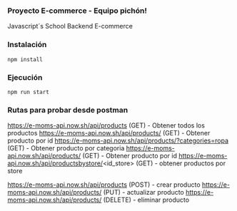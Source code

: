 ### Proyecto E-commerce - Equipo pichón!

Javascript´s School
Backend
E-commerce

### Instalación
```
npm install
```

### Ejecución
```
npm run start
```

### Rutas para probar desde postman

https://e-moms-api.now.sh/api/products (GET) - Obtener todos los productos
https://e-moms-api.now.sh/api/products/<id> (GET) - Obtener producto por id
https://e-moms-api.now.sh/api/products/?categories=ropa (GET) - Obtener producto por categoria
https://e-moms-api.now.sh/api/products/<id> (GET) - Obtener producto por id
https://e-moms-api.now.sh/api/productsbystore/<id_store> (GET) - obtener productos por store

https://e-moms-api.now.sh/api/products (POST) - crear producto
https://e-moms-api.now.sh/api/products/<id> (PUT) - actualizar producto
https://e-moms-api.now.sh/api/products/<id> (DELETE) - eliminar producto

  
